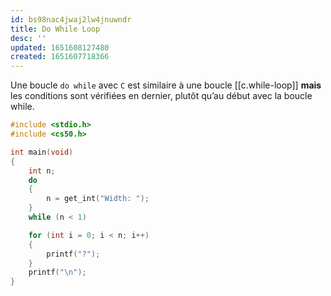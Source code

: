 ```yaml
---
id: bs98nac4jwaj2lw4jnuwndr
title: Do While Loop
desc: ''
updated: 1651608127480
created: 1651607718366
---
```


Une boucle `do while` avec `C` est similaire à une boucle [[c.while-loop]] **mais** les conditions sont vérifiées en dernier, plutôt qu’au début avec la boucle while.

```c
#include <stdio.h>
#include <cs50.h>

int main(void)
{
    int n;
    do
    {
        n = get_int("Width: ");
    }
    while (n < 1)

    for (int i = 0; i < n; i++)
    {
        printf("?");
    }
    printf("\n");
}
```